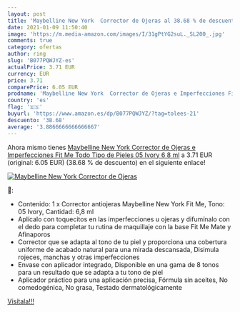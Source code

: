 ```yaml
---
layout: post
title: 'Maybelline New York  Corrector de Ojeras al 38.68 % de descuento'
date: 2021-01-09 11:50:40
image: 'https://m.media-amazon.com/images/I/31gPtYG2suL._SL200_.jpg'
comments: true
category: ofertas
author: ring
slug: 'B077PQWJYZ-es'
actualPrice: 3.71 EUR
currency: EUR
price: 3.71
comparePrice: 6.05 EUR
prodname: 'Maybelline New York  Corrector de Ojeras e Imperfecciones Fit Me  Todo Tipo de Pieles  05 Ivory  6 8 ml'
country: 'es'
flag: '🇪🇸'
buyurl: 'https://www.amazon.es/dp/B077PQWJYZ/?tag=tolees-21'
descuento: '38.68'
average: '3.8866666666666667'
---
```


Ahora mismo tienes [Maybelline New York  Corrector de Ojeras e Imperfecciones Fit Me  Todo Tipo de Pieles  05 Ivory  6 8 ml](https://www.amazon.es/dp/B077PQWJYZ/?tag=tolees-21) a 3.71 EUR (original: 6.05 EUR) (38.68 %  de descuento) en el siguiente enlace!

[![Maybelline New York  Corrector de Ojeras](https://m.media-amazon.com/images/I/31gPtYG2suL._SL200_.jpg)](https://www.amazon.es/dp/B077PQWJYZ/?tag=tolees-21)

🔎:

- Contenido: 1 x Corrector antiojeras Maybelline New York Fit Me, Tono: 05 Ivory, Cantidad: 6,8 ml
- Aplícalo con toquecitos en las imperfecciones u ojeras y difumínalo con el dedo para completar tu rutina de maquillaje con la base Fit Me Mate y Afinaporos
- Corrector que se adapta al tono de tu piel y proporciona una cobertura uniforme de acabado natural para una mirada descansada, Disimula rojeces, manchas y otras imperfecciones
- Envase con aplicador integrado, Disponible en una gama de 8 tonos para un resultado que se adapta a tu tono de piel
- Aplicador práctico para una aplicación precisa, Fórmula sin aceites, No comedogénica, No grasa, Testado dermatológicamente

[Visítala!!!](https://www.amazon.es/dp/B077PQWJYZ/?tag=tolees-21)
